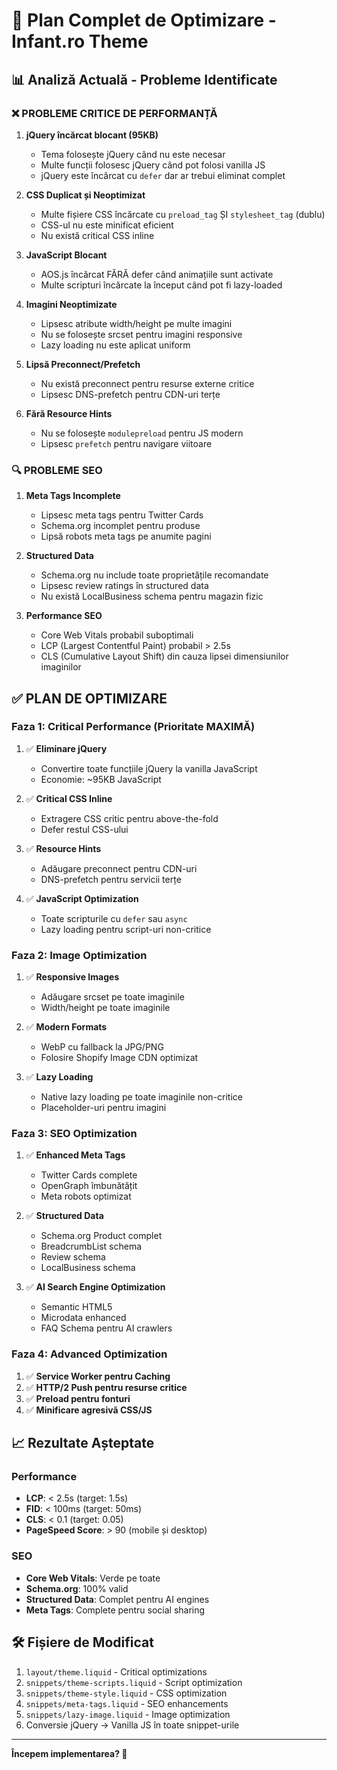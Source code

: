 # 🚀 Plan Complet de Optimizare - Infant.ro Theme

## 📊 Analiză Actuală - Probleme Identificate

### ❌ PROBLEME CRITICE DE PERFORMANȚĂ

1. **jQuery încărcat blocant (95KB)**
   - Tema folosește jQuery când nu este necesar
   - Multe funcții folosesc jQuery când pot folosi vanilla JS
   - jQuery este încărcat cu `defer` dar ar trebui eliminat complet

2. **CSS Duplicat și Neoptimizat**
   - Multe fișiere CSS încărcate cu `preload_tag` ȘI `stylesheet_tag` (dublu)
   - CSS-ul nu este minificat eficient
   - Nu există critical CSS inline

3. **JavaScript Blocant**
   - AOS.js încărcat FĂRĂ defer când animațiile sunt activate
   - Multe scripturi încărcate la început când pot fi lazy-loaded

4. **Imagini Neoptimizate**
   - Lipsesc atribute width/height pe multe imagini
   - Nu se folosește srcset pentru imagini responsive
   - Lazy loading nu este aplicat uniform

5. **Lipsă Preconnect/Prefetch**
   - Nu există preconnect pentru resurse externe critice
   - Lipsesc DNS-prefetch pentru CDN-uri terțe

6. **Fără Resource Hints**
   - Nu se folosește `modulepreload` pentru JS modern
   - Lipsesc `prefetch` pentru navigare viitoare

### 🔍 PROBLEME SEO

1. **Meta Tags Incomplete**
   - Lipsesc meta tags pentru Twitter Cards
   - Schema.org incomplet pentru produse
   - Lipsă robots meta tags pe anumite pagini

2. **Structured Data**
   - Schema.org nu include toate proprietățile recomandate
   - Lipsesc review ratings în structured data
   - Nu există LocalBusiness schema pentru magazin fizic

3. **Performance SEO**
   - Core Web Vitals probabil suboptimali
   - LCP (Largest Contentful Paint) probabil > 2.5s
   - CLS (Cumulative Layout Shift) din cauza lipsei dimensiunilor imaginilor

## ✅ PLAN DE OPTIMIZARE

### Faza 1: Critical Performance (Prioritate MAXIMĂ)

1. ✅ **Eliminare jQuery**
   - Convertire toate funcțiile jQuery la vanilla JavaScript
   - Economie: ~95KB JavaScript

2. ✅ **Critical CSS Inline**
   - Extragere CSS critic pentru above-the-fold
   - Defer restul CSS-ului

3. ✅ **Resource Hints**
   - Adăugare preconnect pentru CDN-uri
   - DNS-prefetch pentru servicii terțe

4. ✅ **JavaScript Optimization**
   - Toate scripturile cu `defer` sau `async`
   - Lazy loading pentru script-uri non-critice

### Faza 2: Image Optimization

1. ✅ **Responsive Images**
   - Adăugare srcset pe toate imaginile
   - Width/height pe toate imaginile

2. ✅ **Modern Formats**
   - WebP cu fallback la JPG/PNG
   - Folosire Shopify Image CDN optimizat

3. ✅ **Lazy Loading**
   - Native lazy loading pe toate imaginile non-critice
   - Placeholder-uri pentru imagini

### Faza 3: SEO Optimization

1. ✅ **Enhanced Meta Tags**
   - Twitter Cards complete
   - OpenGraph îmbunătățit
   - Meta robots optimizat

2. ✅ **Structured Data**
   - Schema.org Product complet
   - BreadcrumbList schema
   - Review schema
   - LocalBusiness schema

3. ✅ **AI Search Engine Optimization**
   - Semantic HTML5
   - Microdata enhanced
   - FAQ Schema pentru AI crawlers

### Faza 4: Advanced Optimization

1. ✅ **Service Worker pentru Caching**
2. ✅ **HTTP/2 Push pentru resurse critice**
3. ✅ **Preload pentru fonturi**
4. ✅ **Minificare agresivă CSS/JS**

## 📈 Rezultate Așteptate

### Performance
- **LCP**: < 2.5s (target: 1.5s)
- **FID**: < 100ms (target: 50ms)
- **CLS**: < 0.1 (target: 0.05)
- **PageSpeed Score**: > 90 (mobile și desktop)

### SEO
- **Core Web Vitals**: Verde pe toate
- **Schema.org**: 100% valid
- **Structured Data**: Complet pentru AI engines
- **Meta Tags**: Complete pentru social sharing

## 🛠️ Fișiere de Modificat

1. `layout/theme.liquid` - Critical optimizations
2. `snippets/theme-scripts.liquid` - Script optimization
3. `snippets/theme-style.liquid` - CSS optimization
4. `snippets/meta-tags.liquid` - SEO enhancements
5. `snippets/lazy-image.liquid` - Image optimization
6. Conversie jQuery → Vanilla JS în toate snippet-urile

---

**Începem implementarea? 🚀**
